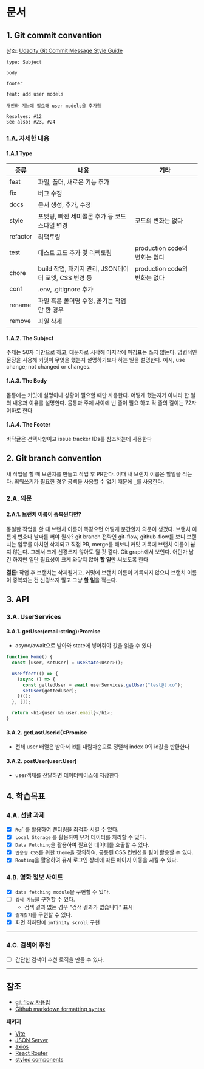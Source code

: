 # 문서

## 1. Git commit convention

참조: [Udacity Git Commit Message Style Guide](https://udacity.github.io/git-styleguide/)

```
type: Subject

body

footer
```

```
feat: add user models

개인화 기능에 필요해 user models을 추가함

Resolves: #12
See also: #23, #24
```

### 1.A. 자세한 내용

#### 1.A.1 **Type**

| 종류     | 내용                                                  | 기타                          |
| -------- | ----------------------------------------------------- | ----------------------------- |
| feat     | 파일, 폴더, 새로운 기능 추가                          |
| fix      | 버그 수정                                             |
| docs     | 문서 생성, 추가, 수정                                 |
| style    | 포멧팅, 빠진 세미콜론 추가 등 코드 스타일 변경        | 코드의 변화는 없다            |
| refactor | 리팩토링                                              |
| test     | 테스트 코드 추가 및 리펙토링                          | production code의 변화는 없다 |
| chore    | build 작업, 패키지 관리, JSON데이터 포멧, CSS 변경 등 | production code의 변화는 없다 |
| conf     | .env, .gitignore 추가                                 |
| rename   | 파일 혹은 폴더명 수정, 옮기는 작업만 한 경우          |
| remove   | 파일 삭제                                             |

#### 1.A.2. **The Subject**

주제는 50자 미만으로 하고, 대문자로 시작해 마지막에 마침표는 쓰지 않는다. 명령적인 문장을 사용해 커밋이 무엇을 했는지 설명하기보다 하는 일을 설명한다. 예시, use change; not changed or changes.

#### 1.A.3. **The Body**

몸통에는 커밋에 설명이나 상황이 필요할 때만 사용한다. 어떻게 했는지가 아니라 한 일의 내용과 이유를 설명한다.
몸통과 주제 사이에 빈 줄이 필요 하고 각 줄의 길이는 72자 이하로 한다

#### 1.A.4. **The Footer**

바닥글은 선택사항이고 issue tracker IDs를 참조하는데 사용한다

## 2. Git branch convention

새 작업을 할 때 브랜치를 만들고 작업 후 PR한다. 이때 새 브랜치 이름은 할일을 적는다. 띄워쓰기가 필요한 경우 공백을 사용할 수 없기 때문에 `_`를 사용한다.

### 2.A. 의문

#### 2.A.1. 브랜치 이름이 중복된다면?

동일한 작업을 할 때 브랜치 이름이 똑같으면 어떻게 분간할지 의문이 생겼다. 브랜치 이름에 번호나 날짜를 써야 될까? git branch 전략인 git-flow, github-flow를 보니 브랜치는 임무를 마치면 삭제되고 직접 PR, merge를 해보니 커밋 기록에 브랜치 이름이 ~~남지 않는다. 그래서 크게 신경쓰지 않아도 될 것 같다.~~ Git graph에서 보인다. 어딘가 남긴 하지만 일단 필요성이 크게 와닿지 않아 **할 일**만 써보도록 한다

**결론**: 작업 후 브랜치는 삭제될거고, 커밋에 브랜치 이름이 기록되지 않으니 브랜치 이름이 중복되는 건 신경쓰지 말고 그냥 **할 일**을 적는다.

## 3. API

### 3.A. UserServices

#### 3.A.1. getUser(email:string):Promise<User>

- async/await으로 받아와 state에 넣어줘야 값을 읽을 수 있다

```ts
function Home() {
  const [user, setUser] = useState<User>();

  useEffect(() => {
    (async () => {
      const gettedUser = await userServices.getUser("test@t.co");
      setUser(gettedUser);
    })();
  }, []);

  return <h1>{user && user.email}</h1>;
}
```

#### 3.A.2. getLastUserId():Promise<number>

- 전체 user 배열은 받아서 id를 내림차순으로 정렬해 index 0의 id값을 반환한다

#### 3.A.2. postUser(user:User)

- user객체를 전달하면 데이터베이스에 저장한다

## 4. 학습목표

### 4.A. 선발 과제

- [x] `Ref` 를 활용하여 렌더링을 최적화 시킬 수 있다.
- [x] `Local Storage` 를 활용하여 유저 데이터를 처리할 수 있다.
- [x] `Data Fetching`을 활용하여 필요한 데이터를 호출할 수 있다.
- [x] `반응형 CSS`를 위한 `theme`을 정의하여, 공통된 CSS 컨벤션을 팀이 활용할 수 있다.
- [x] `Routing`을 활용하여 유저 로그인 상태에 따른 페이지 이동을 시킬 수 있다.

### 4.B. 영화 정보 사이트

- [x] `data fetching module`을 구현할 수 있다.
- [ ] `검색 기능`을 구현할 수 있다.
  - 검색 결과 없는 경우 "검색 결과가 없습니다" 표시
- [x] `즐겨찾기`를 구현할 수 있다.
- [x] 화면 최하단에 `infinity scroll` 구현

---

### 4.C. 검색어 추천

- [ ] 간단한 검색어 추천 로직을 만들 수 있다.

---

## 참조

- [git flow 사용법](https://blckchainetc.tistory.com/352)
- [Github markdown formatting syntax](https://docs.github.com/en/get-started/writing-on-github/getting-started-with-writing-and-formatting-on-github/basic-writing-and-formatting-syntax)

**패키지**

- [Vite](https://vitejs-kr.github.io)
- [JSON Server](https://github.com/typicode/json-server)
- [axios](https://axios-http.com/kr/)
- [React Router](https://reactrouter.com/docs/en/v6)
- [styled components](https://styled-components.com)
